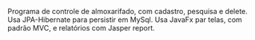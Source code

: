 Programa de controle de almoxarifado, com cadastro, pesquisa e delete. Usa JPA-Hibernate para persistir em MySql. Usa JavaFx par telas, com padrão MVC, e relatórios com Jasper report.
